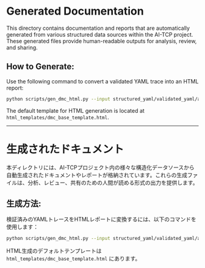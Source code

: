 # Generated Documentation

This directory contains documentation and reports that are automatically generated from various structured data sources within the AI-TCP project. These generated files provide human-readable outputs for analysis, review, and sharing.

## How to Generate:

Use the following command to convert a validated YAML trace into an HTML report:

```bash
python scripts/gen_dmc_html.py --input structured_yaml/validated_yaml/ai_tcp_dmc_trace.yaml --output docs/generated/DMC_20250618.html
```

The default template for HTML generation is located at `html_templates/dmc_base_template.html`.

---

# 生成されたドキュメント

本ディレクトリには、AI-TCPプロジェクト内の様々な構造化データソースから自動生成されたドキュメントやレポートが格納されています。これらの生成ファイルは、分析、レビュー、共有のための人間が読める形式の出力を提供します。

## 生成方法:

検証済みのYAMLトレースをHTMLレポートに変換するには、以下のコマンドを使用します：

```bash
python scripts/gen_dmc_html.py --input structured_yaml/validated_yaml/ai_tcp_dmc_trace.yaml --output docs/generated/DMC_20250618.html
```

HTML生成のデフォルトテンプレートは `html_templates/dmc_base_template.html` にあります。